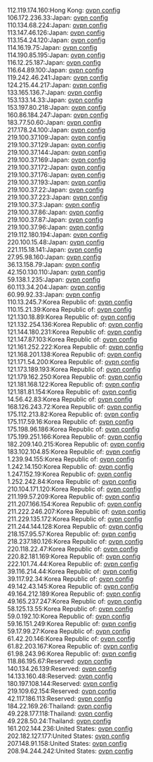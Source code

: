 112.119.174.160:Hong Kong: [ovpn config](vpn/112_119_174_160.ovpn)  
106.172.236.33:Japan: [ovpn config](vpn/106_172_236_33.ovpn)  
110.134.68.224:Japan: [ovpn config](vpn/110_134_68_224.ovpn)  
113.147.46.126:Japan: [ovpn config](vpn/113_147_46_126.ovpn)  
113.154.24.120:Japan: [ovpn config](vpn/113_154_24_120.ovpn)  
114.16.19.75:Japan: [ovpn config](vpn/114_16_19_75.ovpn)  
114.190.85.195:Japan: [ovpn config](vpn/114_190_85_195.ovpn)  
116.12.25.187:Japan: [ovpn config](vpn/116_12_25_187.ovpn)  
116.64.89.100:Japan: [ovpn config](vpn/116_64_89_100.ovpn)  
119.242.46.241:Japan: [ovpn config](vpn/119_242_46_241.ovpn)  
124.215.44.217:Japan: [ovpn config](vpn/124_215_44_217.ovpn)  
133.165.136.7:Japan: [ovpn config](vpn/133_165_136_7.ovpn)  
153.133.14.33:Japan: [ovpn config](vpn/153_133_14_33.ovpn)  
153.197.80.218:Japan: [ovpn config](vpn/153_197_80_218.ovpn)  
160.86.184.247:Japan: [ovpn config](vpn/160_86_184_247.ovpn)  
183.77.50.60:Japan: [ovpn config](vpn/183_77_50_60.ovpn)  
217.178.24.100:Japan: [ovpn config](vpn/217_178_24_100.ovpn)  
219.100.37.109:Japan: [ovpn config](vpn/219_100_37_109.ovpn)  
219.100.37.129:Japan: [ovpn config](vpn/219_100_37_129.ovpn)  
219.100.37.144:Japan: [ovpn config](vpn/219_100_37_144.ovpn)  
219.100.37.169:Japan: [ovpn config](vpn/219_100_37_169.ovpn)  
219.100.37.172:Japan: [ovpn config](vpn/219_100_37_172.ovpn)  
219.100.37.176:Japan: [ovpn config](vpn/219_100_37_176.ovpn)  
219.100.37.193:Japan: [ovpn config](vpn/219_100_37_193.ovpn)  
219.100.37.22:Japan: [ovpn config](vpn/219_100_37_22.ovpn)  
219.100.37.223:Japan: [ovpn config](vpn/219_100_37_223.ovpn)  
219.100.37.3:Japan: [ovpn config](vpn/219_100_37_3.ovpn)  
219.100.37.86:Japan: [ovpn config](vpn/219_100_37_86.ovpn)  
219.100.37.87:Japan: [ovpn config](vpn/219_100_37_87.ovpn)  
219.100.37.96:Japan: [ovpn config](vpn/219_100_37_96.ovpn)  
219.112.180.194:Japan: [ovpn config](vpn/219_112_180_194.ovpn)  
220.100.15.48:Japan: [ovpn config](vpn/220_100_15_48.ovpn)  
221.115.18.141:Japan: [ovpn config](vpn/221_115_18_141.ovpn)  
27.95.98.160:Japan: [ovpn config](vpn/27_95_98_160.ovpn)  
36.13.158.79:Japan: [ovpn config](vpn/36_13_158_79.ovpn)  
42.150.130.110:Japan: [ovpn config](vpn/42_150_130_110.ovpn)  
59.138.1.235:Japan: [ovpn config](vpn/59_138_1_235.ovpn)  
60.113.34.204:Japan: [ovpn config](vpn/60_113_34_204.ovpn)  
60.99.92.33:Japan: [ovpn config](vpn/60_99_92_33.ovpn)  
110.13.245.7:Korea Republic of: [ovpn config](vpn/110_13_245_7.ovpn)  
110.15.21.39:Korea Republic of: [ovpn config](vpn/110_15_21_39.ovpn)  
121.130.18.89:Korea Republic of: [ovpn config](vpn/121_130_18_89.ovpn)  
121.132.254.136:Korea Republic of: [ovpn config](vpn/121_132_254_136.ovpn)  
121.144.180.231:Korea Republic of: [ovpn config](vpn/121_144_180_231.ovpn)  
121.147.87.103:Korea Republic of: [ovpn config](vpn/121_147_87_103.ovpn)  
121.161.252.222:Korea Republic of: [ovpn config](vpn/121_161_252_222.ovpn)  
121.168.201.138:Korea Republic of: [ovpn config](vpn/121_168_201_138.ovpn)  
121.171.54.200:Korea Republic of: [ovpn config](vpn/121_171_54_200.ovpn)  
121.173.189.193:Korea Republic of: [ovpn config](vpn/121_173_189_193.ovpn)  
121.179.162.250:Korea Republic of: [ovpn config](vpn/121_179_162_250.ovpn)  
121.181.168.122:Korea Republic of: [ovpn config](vpn/121_181_168_122.ovpn)  
121.181.81.154:Korea Republic of: [ovpn config](vpn/121_181_81_154.ovpn)  
14.56.42.83:Korea Republic of: [ovpn config](vpn/14_56_42_83.ovpn)  
168.126.243.72:Korea Republic of: [ovpn config](vpn/168_126_243_72.ovpn)  
175.112.213.82:Korea Republic of: [ovpn config](vpn/175_112_213_82.ovpn)  
175.117.59.16:Korea Republic of: [ovpn config](vpn/175_117_59_16.ovpn)  
175.198.96.186:Korea Republic of: [ovpn config](vpn/175_198_96_186.ovpn)  
175.199.251.166:Korea Republic of: [ovpn config](vpn/175_199_251_166.ovpn)  
182.209.140.215:Korea Republic of: [ovpn config](vpn/182_209_140_215.ovpn)  
183.102.104.85:Korea Republic of: [ovpn config](vpn/183_102_104_85.ovpn)  
1.239.94.155:Korea Republic of: [ovpn config](vpn/1_239_94_155.ovpn)  
1.242.14.150:Korea Republic of: [ovpn config](vpn/1_242_14_150.ovpn)  
1.247.152.19:Korea Republic of: [ovpn config](vpn/1_247_152_19.ovpn)  
1.252.242.84:Korea Republic of: [ovpn config](vpn/1_252_242_84.ovpn)  
210.104.171.120:Korea Republic of: [ovpn config](vpn/210_104_171_120.ovpn)  
211.199.57.209:Korea Republic of: [ovpn config](vpn/211_199_57_209.ovpn)  
211.207.166.154:Korea Republic of: [ovpn config](vpn/211_207_166_154.ovpn)  
211.222.246.207:Korea Republic of: [ovpn config](vpn/211_222_246_207.ovpn)  
211.229.135.172:Korea Republic of: [ovpn config](vpn/211_229_135_172.ovpn)  
211.244.144.128:Korea Republic of: [ovpn config](vpn/211_244_144_128.ovpn)  
218.157.95.57:Korea Republic of: [ovpn config](vpn/218_157_95_57.ovpn)  
218.237.180.126:Korea Republic of: [ovpn config](vpn/218_237_180_126.ovpn)  
220.118.22.47:Korea Republic of: [ovpn config](vpn/220_118_22_47.ovpn)  
220.82.181.169:Korea Republic of: [ovpn config](vpn/220_82_181_169.ovpn)  
222.101.74.44:Korea Republic of: [ovpn config](vpn/222_101_74_44.ovpn)  
39.116.214.44:Korea Republic of: [ovpn config](vpn/39_116_214_44.ovpn)  
39.117.92.34:Korea Republic of: [ovpn config](vpn/39_117_92_34.ovpn)  
49.142.43.145:Korea Republic of: [ovpn config](vpn/49_142_43_145.ovpn)  
49.164.212.189:Korea Republic of: [ovpn config](vpn/49_164_212_189.ovpn)  
49.165.237.247:Korea Republic of: [ovpn config](vpn/49_165_237_247.ovpn)  
58.125.13.55:Korea Republic of: [ovpn config](vpn/58_125_13_55.ovpn)  
59.0.192.10:Korea Republic of: [ovpn config](vpn/59_0_192_10.ovpn)  
59.16.151.249:Korea Republic of: [ovpn config](vpn/59_16_151_249.ovpn)  
59.17.99.27:Korea Republic of: [ovpn config](vpn/59_17_99_27.ovpn)  
61.42.20.146:Korea Republic of: [ovpn config](vpn/61_42_20_146.ovpn)  
61.82.203.167:Korea Republic of: [ovpn config](vpn/61_82_203_167.ovpn)  
61.98.243.96:Korea Republic of: [ovpn config](vpn/61_98_243_96.ovpn)  
118.86.195.67:Reserved: [ovpn config](vpn/118_86_195_67.ovpn)  
140.134.26.139:Reserved: [ovpn config](vpn/140_134_26_139.ovpn)  
14.133.160.48:Reserved: [ovpn config](vpn/14_133_160_48.ovpn)  
180.197.108.144:Reserved: [ovpn config](vpn/180_197_108_144.ovpn)  
219.109.62.154:Reserved: [ovpn config](vpn/219_109_62_154.ovpn)  
42.117.186.113:Reserved: [ovpn config](vpn/42_117_186_113.ovpn)  
184.22.169.26:Thailand: [ovpn config](vpn/184_22_169_26.ovpn)  
49.228.177.118:Thailand: [ovpn config](vpn/49_228_177_118.ovpn)  
49.228.50.24:Thailand: [ovpn config](vpn/49_228_50_24.ovpn)  
161.202.144.236:United States: [ovpn config](vpn/161_202_144_236.ovpn)  
202.182.127.177:United States: [ovpn config](vpn/202_182_127_177.ovpn)  
207.148.91.158:United States: [ovpn config](vpn/207_148_91_158.ovpn)  
208.94.244.242:United States: [ovpn config](vpn/208_94_244_242.ovpn)  
